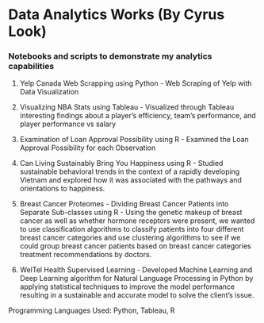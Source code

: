# Data Analytics Works (By Cyrus Look)
### Notebooks and scripts to demonstrate my analytics capabilities

1. Yelp Canada Web Scrapping using Python - Web Scraping of Yelp with Data Visualization

2. Visualizing NBA Stats using Tableau - Visualized through Tableau interesting findings about a player’s efficiency, team’s performance, and player performance vs salary

3. Examination of Loan Approval Possibility using R - Examined the Loan Approval Possibility for each Observation

4. Can Living Sustainably Bring You Happiness using R - Studied sustainable behavioral trends in the context of a rapidly developing Vietnam and explored how it was associated with the pathways and orientations to happiness.

5. Breast Cancer Proteomes - Dividing Breast Cancer Patients into Separate Sub-classes using R - Using the genetic makeup of breast cancer as well as whether hormone receptors were present, we wanted to use classification algorithms to classify patients into four different breast cancer categories and use clustering algorithms to see if we could group breast cancer patients based on breast cancer categories treatment recommendations by doctors.

6. WelTel Health Supervised Learning - Developed Machine Learning and Deep Learning algorithm for Natural Language Processing in Python by applying statistical techniques to improve the model performance resulting in a sustainable and accurate model to solve the client’s issue.

Programming Languages Used: Python, Tableau, R
